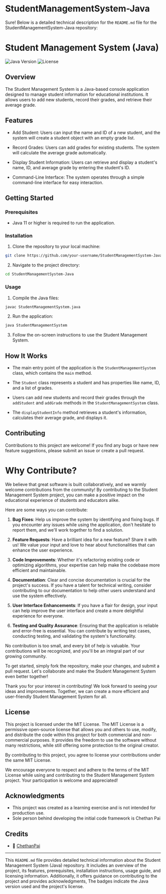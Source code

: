 # StudentManagementSystem-Java
Sure! Below is a detailed technical description for the `README.md` file for the StudentManagementSystem-Java repository:

# Student Management System (Java)

![Java Version](https://img.shields.io/badge/Java-11-blue)
![License](https://img.shields.io/badge/License-MIT-green)

## Overview

The Student Management System is a Java-based console application designed to manage student information for educational institutions. It allows users to add new students, record their grades, and retrieve their average grade.

## Features

- Add Student: Users can input the name and ID of a new student, and the system will create a student object with an empty grade list.

- Record Grades: Users can add grades for existing students. The system will calculate the average grade automatically.

- Display Student Information: Users can retrieve and display a student's name, ID, and average grade by entering the student's ID.

- Command-Line Interface: The system operates through a simple command-line interface for easy interaction.

## Getting Started

### Prerequisites

- Java 11 or higher is required to run the application.

### Installation

1. Clone the repository to your local machine:

```bash
git clone https://github.com/your-username/StudentManagementSystem-Java.git
```

2. Navigate to the project directory:

```bash
cd StudentManagementSystem-Java
```

### Usage

1. Compile the Java files:

```bash
javac StudentManagementSystem.java
```

2. Run the application:

```bash
java StudentManagementSystem
```

3. Follow the on-screen instructions to use the Student Management System.

## How It Works

- The main entry point of the application is the `StudentManagementSystem` class, which contains the `main` method.

- The `Student` class represents a student and has properties like name, ID, and a list of grades.

- Users can add new students and record their grades through the `addStudent` and `addGrade` methods in the `StudentManagementSystem` class.

- The `displayStudentInfo` method retrieves a student's information, calculates their average grade, and displays it.

## Contributing

Contributions to this project are welcome! If you find any bugs or have new feature suggestions, please submit an issue or create a pull request.

# Why Contribute?

We believe that great software is built collaboratively, and we warmly welcome contributions from the community! By contributing to the Student Management System project, you can make a positive impact on the educational experience of students and educators alike.

Here are some ways you can contribute:

1. **Bug Fixes**: Help us improve the system by identifying and fixing bugs. If you encounter any issues while using the application, don't hesitate to report them, and we'll work together to find a solution.

2. **Feature Requests**: Have a brilliant idea for a new feature? Share it with us! We value your input and love to hear about functionalities that can enhance the user experience.

3. **Code Improvements**: Whether it's refactoring existing code or optimizing algorithms, your expertise can help make the codebase more efficient and maintainable.

4. **Documentation**: Clear and concise documentation is crucial for the project's success. If you have a talent for technical writing, consider contributing to our documentation to help other users understand and use the system effectively.

5. **User Interface Enhancements**: If you have a flair for design, your input can help improve the user interface and create a more delightful experience for everyone.

6. **Testing and Quality Assurance**: Ensuring that the application is reliable and error-free is essential. You can contribute by writing test cases, conducting testing, and validating the system's functionality.

No contribution is too small, and every bit of help is valuable. Your contributions will be recognized, and you'll be an integral part of our growing community.

To get started, simply fork the repository, make your changes, and submit a pull request. Let's collaborate and make the Student Management System even better together!

Thank you for your interest in contributing! We look forward to seeing your ideas and improvements. Together, we can create a more efficient and user-friendly Student Management System for all.

## License

This project is licensed under the MIT License. The MIT License is a permissive open-source license that allows you and others to use, modify, and distribute the code within this project for both commercial and non-commercial purposes. It provides the freedom to use the software without many restrictions, while still offering some protection to the original creator.

By contributing to this project, you agree to license your contributions under the same MIT License.

We encourage everyone to respect and adhere to the terms of the MIT License while using and contributing to the Student Management System project. Your participation is welcome and appreciated!

## Acknowledgments

- This project was created as a learning exercise and is not intended for production use.
- Sole person behind developing the initial code framework is Chethan Pai

## Credits 

- 👤 [ChethanPai](https://github.com/CheetahCodes21)


---

This `README.md` file provides detailed technical information about the Student Management System (Java) repository. It includes an overview of the project, its features, prerequisites, installation instructions, usage guide, and licensing information. Additionally, it offers guidance on contributing to the project and provides acknowledgments, The badges indicate the Java version used and the project's license.

